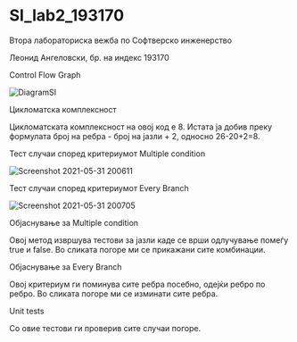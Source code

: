 # SI_lab2_193170

Втора лабораториска вежба по Софтверско инженерство

Леонид Ангеловски, бр. на индекс 193170

Control Flow Graph


![DiagramSI](https://user-images.githubusercontent.com/80169088/120228957-73246480-c24c-11eb-86f9-14c0d27ef153.png)

Цикломатска комплексност

Цикломатската комплексност на овој код е 8. Истата ја добив преку формулата број на ребра - број на јазли + 2, односно 26-20+2=8.

Тест случаи според критериумот Multiple condition

![Screenshot 2021-05-31 200611](https://user-images.githubusercontent.com/80169088/120228954-728bce00-c24c-11eb-8f13-d9a1509dfc3b.png)

Тест случаи според критериумот Every Branch

![Screenshot 2021-05-31 200705](https://user-images.githubusercontent.com/80169088/120228956-73246480-c24c-11eb-836c-b88be953dbe4.png)

Oбјаснување за Multiple condition

Oвој метод извршува тестови за јазли каде се врши одлучување помеѓу true и false. Во сликата погоре ми се прикажани сите комбинации.

Објаснување за Every Branch

Овој критериум ги поминува сите ребра посебно, одејќи ребро по ребро. Во сликата погоре ми се изминати сите ребра.

Unit tests

Со овие тестови ги проверив сите случаи погоре.
